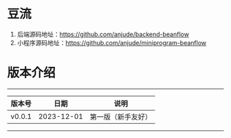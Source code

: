 # 豆流
1. 后端源码地址：https://github.com/anjude/backend-beanflow
2. 小程序源码地址：https://github.com/anjude/miniprogram-beanflow


# 版本介绍

---
|  版本号   |     日期     |    说明     |
|:------:|:----------:|:---------:|
| v0.0.1 | 2023-12-01 | 第一版（新手友好） |
---